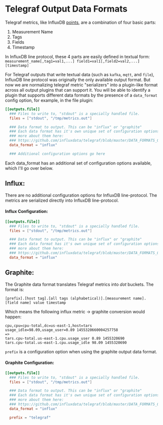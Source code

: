 # Telegraf Output Data Formats

Telegraf metrics, like InfluxDB
[points](https://docs.influxdata.com/influxdb/v0.10/write_protocols/line/),
are a combination of four basic parts:

1. Measurement Name
1. Tags
1. Fields
1. Timestamp

In InfluxDB line protocol, these 4 parts are easily defined in textual form:
`measurement_name[,tag1=val1,...] field1=val1[,field2=val2,...] [timestamp]`

For Telegraf outputs that write textual data (such as `kafka`, `mqtt`, and `file`),
InfluxDB line protocol was originally the only available output format. But now
we are normalizing telegraf metric "serializers" into a plugin-like format across
all output plugins that can support it. You will be able to identify a plugin
that supports different data formats by the presence of a `data_format`
config option, for example, in the file plugin:

```toml
[[outputs.file]]
  ### Files to write to, "stdout" is a specially handled file.
  files = ["stdout", "/tmp/metrics.out"]

  ### Data format to output. This can be "influx" or "graphite"
  ### Each data format has it's own unique set of configuration options, read
  ### more about them here:
  ### https://github.com/influxdata/telegraf/blob/master/DATA_FORMATS_OUTPUT.md
  data_format = "influx"

  ### Additional configuration options go here
```

Each data_format has an additional set of configuration options available, which
I'll go over below.

## Influx:

There are no additional configuration options for InfluxDB line-protocol. The
metrics are serialized directly into InfluxDB line-protocol.

#### Influx Configuration:

```toml
[[outputs.file]]
  ### Files to write to, "stdout" is a specially handled file.
  files = ["stdout", "/tmp/metrics.out"]

  ### Data format to output. This can be "influx" or "graphite"
  ### Each data format has it's own unique set of configuration options, read
  ### more about them here:
  ### https://github.com/influxdata/telegraf/blob/master/DATA_FORMATS_OUTPUT.md
  data_format = "influx"
```

## Graphite:

The Graphite data format translates Telegraf metrics into _dot_ buckets.
The format is:

```
[prefix].[host tag].[all tags (alphabetical)].[measurement name].[field name] value timestamp
```

Which means the following influx metric -> graphite conversion would happen:

```
cpu,cpu=cpu-total,dc=us-east-1,host=tars usage_idle=98.09,usage_user=0.89 1455320660004257758
=>
tars.cpu-total.us-east-1.cpu.usage_user 0.89 1455320690
tars.cpu-total.us-east-1.cpu.usage_idle 98.09 1455320690
```

`prefix` is a configuration option when using the graphite output data format.

#### Graphite Configuration:

```toml
[[outputs.file]]
  ### Files to write to, "stdout" is a specially handled file.
  files = ["stdout", "/tmp/metrics.out"]

  ### Data format to output. This can be "influx" or "graphite"
  ### Each data format has it's own unique set of configuration options, read
  ### more about them here:
  ### https://github.com/influxdata/telegraf/blob/master/DATA_FORMATS_OUTPUT.md
  data_format = "influx"

  prefix = "telegraf"
```
